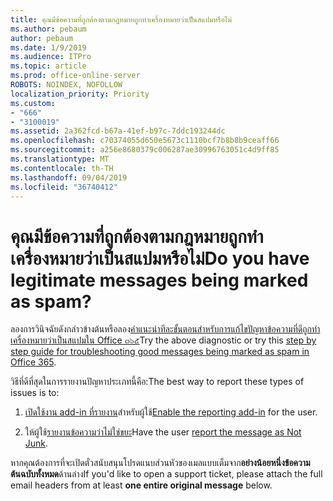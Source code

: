 ```yaml
---
title: คุณมีข้อความที่ถูกต้องตามกฎหมายถูกทำเครื่องหมายว่าเป็นสแปมหรือไม่
ms.author: pebaum
author: pebaum
ms.date: 1/9/2019
ms.audience: ITPro
ms.topic: article
ms.prod: office-online-server
ROBOTS: NOINDEX, NOFOLLOW
localization_priority: Priority
ms.custom:
- "666"
- "3100019"
ms.assetid: 2a362fcd-b67a-41ef-b97c-7ddc193244dc
ms.openlocfilehash: c70374055d650e5673c1110bcf7b8b8b9ceaff66
ms.sourcegitcommit: a256e8680379c006287ae30996763051c4d9ff85
ms.translationtype: MT
ms.contentlocale: th-TH
ms.lasthandoff: 09/04/2019
ms.locfileid: "36740412"
---
```

# <a name="do-you-have-legitimate-messages-being-marked-as-spam"></a><span data-ttu-id="5e67c-102">คุณมีข้อความที่ถูกต้องตามกฎหมายถูกทำเครื่องหมายว่าเป็นสแปมหรือไม่</span><span class="sxs-lookup"><span data-stu-id="5e67c-102">Do you have legitimate messages being marked as spam?</span></span>

<span data-ttu-id="5e67c-103">ลองการวินิจฉัยดังกล่าวข้างต้นหรือลอง[คำแนะนำทีละขั้นตอนสำหรับการแก้ไขปัญหาข้อความที่ดีถูกทำเครื่องหมายว่าเป็นสแปมใน Office ๓๖๕](https://docs.microsoft.com/office365/securitycompliance/prevent-email-from-being-marked-as-spam-0)</span><span class="sxs-lookup"><span data-stu-id="5e67c-103">Try the above diagnostic or try this [step by step guide for troubleshooting good messages being marked as spam in Office 365](https://docs.microsoft.com/office365/securitycompliance/prevent-email-from-being-marked-as-spam-0).</span></span>
  
<span data-ttu-id="5e67c-104">วิธีที่ดีที่สุดในการรายงานปัญหาประเภทนี้คือ:</span><span class="sxs-lookup"><span data-stu-id="5e67c-104">The best way to report these types of issues is to:</span></span>
  
1. <span data-ttu-id="5e67c-105">[เปิดใช้งาน add-in ที่รายงาน](https://docs.microsoft.com/office365/securitycompliance/enable-the-report-message-add-in)สำหรับผู้ใช้</span><span class="sxs-lookup"><span data-stu-id="5e67c-105">[Enable the reporting add-in](https://docs.microsoft.com/office365/securitycompliance/enable-the-report-message-add-in) for the user.</span></span>

2. <span data-ttu-id="5e67c-106">ให้ผู้ใช้[รายงานข้อความว่าไม่ใช่ขยะ](https://support.office.com/article/use-the-report-message-add-in-b5caa9f1-cdf3-4443-af8c-ff724ea719d2)</span><span class="sxs-lookup"><span data-stu-id="5e67c-106">Have the user [report the message as Not Junk](https://support.office.com/article/use-the-report-message-add-in-b5caa9f1-cdf3-4443-af8c-ff724ea719d2).</span></span>

<span data-ttu-id="5e67c-107">หากคุณต้องการที่จะเปิดตั๋วสนับสนุนโปรดแนบส่วนหัวของเมลแบบเต็มจาก**อย่างน้อยหนึ่งข้อความต้นฉบับทั้งหมด**ด้านล่าง</span><span class="sxs-lookup"><span data-stu-id="5e67c-107">If you'd like to open a support ticket, please attach the full email headers from at least **one entire original message** below.</span></span>
  